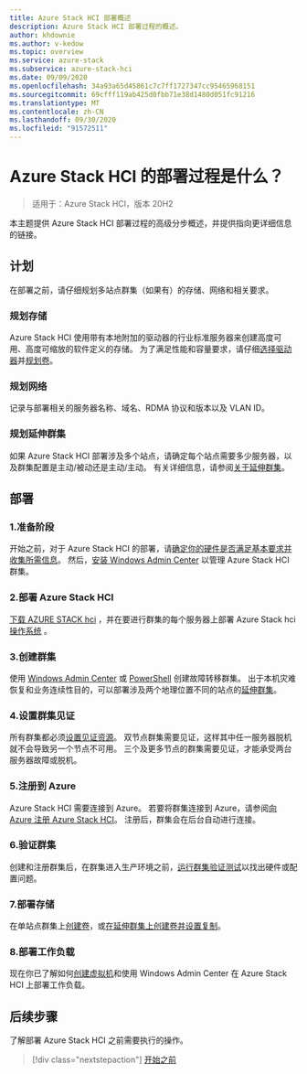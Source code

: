 ```yaml
---
title: Azure Stack HCI 部署概述
description: Azure Stack HCI 部署过程的概述。
author: khdownie
ms.author: v-kedow
ms.topic: overview
ms.service: azure-stack
ms.subservice: azure-stack-hci
ms.date: 09/09/2020
ms.openlocfilehash: 34a93a65d45861c7c7ff1727347cc95465968151
ms.sourcegitcommit: 69cfff119ab425d0fbb71e38d1480d051fc91216
ms.translationtype: MT
ms.contentlocale: zh-CN
ms.lasthandoff: 09/30/2020
ms.locfileid: "91572511"
---
```

# <a name="what-is-the-deployment-process-for-azure-stack-hci"></a>Azure Stack HCI 的部署过程是什么？

> 适用于：Azure Stack HCI，版本 20H2

本主题提供 Azure Stack HCI 部署过程的高级分步概述，并提供指向更详细信息的链接。

## <a name="plan"></a>计划

在部署之前，请仔细规划多站点群集（如果有）的存储、网络和相关要求。

### <a name="plan-storage"></a>规划存储

Azure Stack HCI 使用带有本地附加的驱动器的行业标准服务器来创建高度可用、高度可缩放的软件定义的存储。 为了满足性能和容量要求，请仔细[选择驱动器](../concepts/choose-drives.md)并[规划卷](../concepts/plan-volumes.md)。

### <a name="plan-networking"></a>规划网络

记录与部署相关的服务器名称、域名、RDMA 协议和版本以及 VLAN ID。

### <a name="plan-stretched-clusters"></a>规划延伸群集

如果 Azure Stack HCI 部署涉及多个站点，请确定每个站点需要多少服务器，以及群集配置是主动/被动还是主动/主动。 有关详细信息，请参阅[关于延伸群集](../concepts/stretched-clusters.md)。

## <a name="deploy"></a>部署

### <a name="1-before-you-begin"></a>1.准备阶段

开始之前，对于 Azure Stack HCI 的部署，请[确定你的硬件是否满足基本要求并收集所需信息](before-you-start.md)。 然后，[安装 Windows Admin Center](/windows-server/manage/windows-admin-center/deploy/install) 以管理 Azure Stack HCI 群集。

### <a name="2-deploy-azure-stack-hci"></a>2.部署 Azure Stack HCI

[下载 AZURE STACK hci](https://azure.microsoft.com/products/azure-stack/hci/hci-download/) ，并在要进行群集的每个服务器上部署 Azure Stack hci [操作系统](operating-system.md) 。

### <a name="3-create-the-cluster"></a>3.创建群集

使用 [Windows Admin Center](create-cluster.md) 或 [PowerShell](create-cluster-powershell.md) 创建故障转移群集。 出于本机灾难恢复和业务连续性目的，可以部署涉及两个地理位置不同的站点的[延伸群集](../concepts/stretched-clusters.md)。

### <a name="4-set-up-a-cluster-witness"></a>4.设置群集见证

所有群集都必须[设置见证资源](witness.md)。 双节点群集需要见证，这样其中任一服务器脱机就不会导致另一个节点不可用。 三个及更多节点的群集需要见证，才能承受两台服务器故障或脱机。 

### <a name="5-register-with-azure"></a>5.注册到 Azure

Azure Stack HCI 需要连接到 Azure。 若要将群集连接到 Azure，请参阅[向 Azure 注册 Azure Stack HCI](register-with-azure.md)。 注册后，群集会在后台自动进行连接。

### <a name="6-validate-the-cluster"></a>6.验证群集

创建和注册群集后，在群集进入生产环境之前，[运行群集验证测试](validate.md)以找出硬件或配置问题。

### <a name="7-deploy-storage"></a>7.部署存储

在单站点群集上[创建卷](../manage/create-volumes.md)，或[在延伸群集上创建卷并设置复制](../manage/create-stretched-volumes.md)。

### <a name="8-deploy-workloads"></a>8.部署工作负载

现在你已了解如何[创建虚拟机](../manage/vm.md)和使用 Windows Admin Center 在 Azure Stack HCI 上部署工作负载。

## <a name="next-steps"></a>后续步骤

了解部署 Azure Stack HCI 之前需要执行的操作。

> [!div class="nextstepaction"]
> [开始之前](before-you-start.md)
